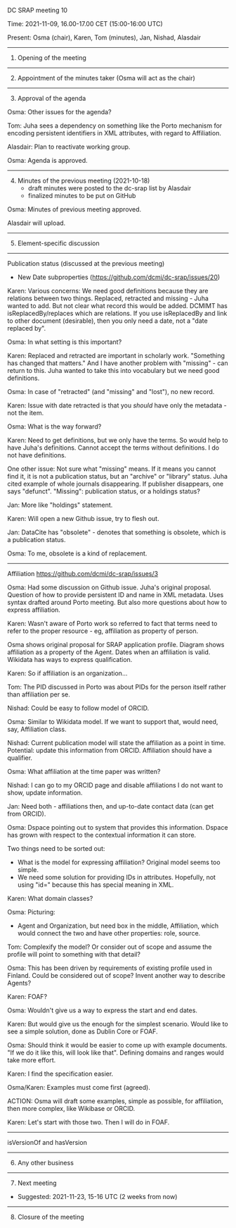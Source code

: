 DC SRAP meeting 10                           

Time: 2021-11-09, 16.00-17.00 CET (15:00-16:00 UTC)

Present: Osma (chair), Karen, Tom (minutes), Jan, Nishad, Alasdair

----------------------------------------------------------
1. Opening of the meeting 

----------------------------------------------------------
2. Appointment of the minutes taker (Osma will act as the chair)

----------------------------------------------------------
3. Approval of the agenda

Osma: Other issues for the agenda?

Tom: Juha sees a dependency on something like the Porto mechanism for encoding 
persistent identifiers in XML attributes, with regard to Affiliation.

Alasdair: Plan to reactivate working group.

Osma: Agenda is approved.

----------------------------------------------------------
4. Minutes of the previous meeting (2021-10-18)
   - draft minutes were posted to the dc-srap list by Alasdair
   - finalized minutes to be put on GitHub

Osma: Minutes of previous meeting approved.

Alasdair will upload.

----------------------------------------------------------
5. Element-specific discussion

----------------------------------------------------------
Publication status (discussed at the previous meeting)
- New Date subproperties (https://github.com/dcmi/dc-srap/issues/20)

Karen: Various concerns:
We need good definitions because they are relations between two 
things. Replaced, retracted and missing - Juha wanted to add.
But not clear what record this would be added. DCMIMT has 
isReplacedBy/replaces which are relations. If you use 
isReplacedBy and link to other document (desirable), then 
you only need a date, not a "date replaced by".

Osma: In what setting is this important?

Karen: Replaced and retracted are important in scholarly work.
"Something has changed that matters." And I have another problem 
with "missing" - can return to this. Juha wanted to take this 
into vocabulary but we need good definitions.

Osma: In case of "retracted" (and "missing" and "lost"), no new 
record.

Karen: Issue with date retracted is that you _should_ have only 
the metadata - not the item.

Osma: What is the way forward?

Karen: Need to get definitions, but we only have the terms. So 
would help to have Juha's definitions. Cannot accept the terms 
without definitions. I do not have definitions.

One other issue: Not sure what "missing" means. If it means you 
cannot find it, it is not a publication status, but an 
"archive" or "library" status. Juha cited example of whole 
journals disappearing. If publisher disappears, one says 
"defunct". "Missing": publication status, or a holdings status?

Jan: More like "holdings" statement.

Karen: Will open a new Github issue, try to flesh out.

Jan: DataCite has "obsolete" - denotes that something is 
obsolete, which is a publication status.

Osma: To me, obsolete is a kind of replacement.

----------------------------------------------------------
Affiliation https://github.com/dcmi/dc-srap/issues/3 

Osma: Had some discussion on Github issue. Juha's original 
proposal. Question of how to provide persistent ID and name 
in XML metadata. Uses syntax drafted around Porto meeting.
But also more questions about how to express affiliation.

Karen: Wasn't aware of Porto work so referred to fact 
that terms need to refer to the proper resource - eg, 
affiliation as property of person.

Osma shows original proposal for SRAP application
profile. Diagram shows affiliation as a property of the
Agent. Dates when an affiliation is valid. Wikidata has
ways to express qualification.

Karen: So if affiliation is an organization...

Tom: The PID discussed in Porto was about PIDs for 
the person itself rather than affiliation per se.

Nishad: Could be easy to follow model of ORCID.

Osma: Similar to Wikidata model. If we want to support 
that, would need, say, Affiliation class.

Nishad: Current publication model will state the
affiliation as a point in time. Potential: update this
information from ORCID. Affiliation should have a
qualifier.

Osma: What affiliation at the time paper was written?

Nishad: I can go to my ORCID page and disable
affiliations I do not want to show, update information.

Jan: Need both - affiliations then, and up-to-date 
contact data (can get from ORCID).

Osma: Dspace pointing out to system that provides this 
information. Dspace has grown with respect to the
contextual information it can store.

Two things need to be sorted out:
- What is the model for expressing affiliation? Original 
  model seems too simple.
- We need some solution for providing IDs in attributes. 
  Hopefully, not using "id=" because this has special 
  meaning in XML.

Karen: What domain classes?

Osma: Picturing:
- Agent and Organization, but need box in the middle, 
  Affiliation, which would connect the two and have 
  other properties: role, source.

Tom: Complexify the model? Or consider out of scope and 
assume the profile will point to something with that 
detail?

Osma: This has been driven by requirements of existing
profile used in Finland. Could be considered out of
scope? Invent another way to describe Agents?

Karen: FOAF?

Osma: Wouldn't give us a way to express the start and 
end dates.

Karen: But would give us the enough for the simplest 
scenario. Would like to see a simple solution, done as 
Dublin Core or FOAF.

Osma: Should think it would be easier to come up with 
example documents. "If we do it like this, will look 
like that". Defining domains and ranges would take more 
effort. 

Karen: I find the specification easier.

Osma/Karen: Examples must come first (agreed).

ACTION: Osma will draft some examples, simple as possible,
for affiliation, then more complex, like Wikibase or 
ORCID.

Karen: Let's start with those two. Then I will do in 
FOAF.

----------------------------------------------------------
isVersionOf and hasVersion
                                   
----------------------------------------------------------
6. Any other business

----------------------------------------------------------
7. Next meeting

* Suggested: 2021-11-23, 15-16 UTC (2 weeks from now)

----------------------------------------------------------
8. Closure of the meeting


